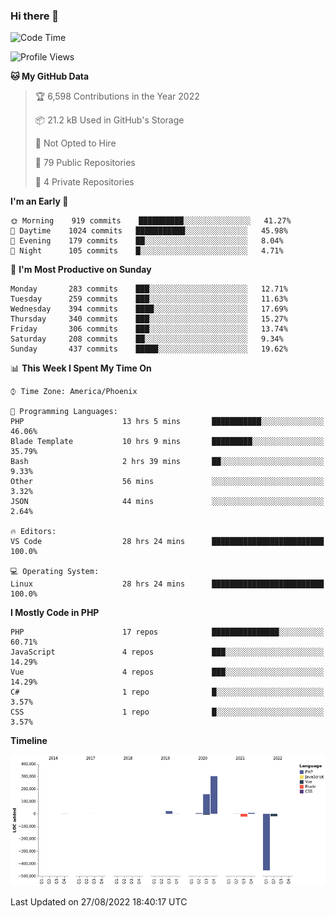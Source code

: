 ### Hi there 👋

<!--START_SECTION:waka-->
![Code Time](http://img.shields.io/badge/Code%20Time-7%2C362%20hrs%2018%20mins-blue)

![Profile Views](http://img.shields.io/badge/Profile%20Views-0-blue)

**🐱 My GitHub Data** 

> 🏆 6,598 Contributions in the Year 2022
 > 
> 📦 21.2 kB Used in GitHub's Storage 
 > 
> 🚫 Not Opted to Hire
 > 
> 📜 79 Public Repositories 
 > 
> 🔑 4 Private Repositories  
 > 
**I'm an Early 🐤** 

```text
🌞 Morning    919 commits    ██████████░░░░░░░░░░░░░░░   41.27% 
🌆 Daytime    1024 commits   ███████████░░░░░░░░░░░░░░   45.98% 
🌃 Evening    179 commits    ██░░░░░░░░░░░░░░░░░░░░░░░   8.04% 
🌙 Night      105 commits    █░░░░░░░░░░░░░░░░░░░░░░░░   4.71%

```
📅 **I'm Most Productive on Sunday** 

```text
Monday       283 commits    ███░░░░░░░░░░░░░░░░░░░░░░   12.71% 
Tuesday      259 commits    ███░░░░░░░░░░░░░░░░░░░░░░   11.63% 
Wednesday    394 commits    ████░░░░░░░░░░░░░░░░░░░░░   17.69% 
Thursday     340 commits    ███░░░░░░░░░░░░░░░░░░░░░░   15.27% 
Friday       306 commits    ███░░░░░░░░░░░░░░░░░░░░░░   13.74% 
Saturday     208 commits    ██░░░░░░░░░░░░░░░░░░░░░░░   9.34% 
Sunday       437 commits    █████░░░░░░░░░░░░░░░░░░░░   19.62%

```


📊 **This Week I Spent My Time On** 

```text
⌚︎ Time Zone: America/Phoenix

💬 Programming Languages: 
PHP                      13 hrs 5 mins       ███████████░░░░░░░░░░░░░░   46.06% 
Blade Template           10 hrs 9 mins       █████████░░░░░░░░░░░░░░░░   35.79% 
Bash                     2 hrs 39 mins       ██░░░░░░░░░░░░░░░░░░░░░░░   9.33% 
Other                    56 mins             ░░░░░░░░░░░░░░░░░░░░░░░░░   3.32% 
JSON                     44 mins             ░░░░░░░░░░░░░░░░░░░░░░░░░   2.64%

🔥 Editors: 
VS Code                  28 hrs 24 mins      █████████████████████████   100.0%

💻 Operating System: 
Linux                    28 hrs 24 mins      █████████████████████████   100.0%

```

**I Mostly Code in PHP** 

```text
PHP                      17 repos            ███████████████░░░░░░░░░░   60.71% 
JavaScript               4 repos             ███░░░░░░░░░░░░░░░░░░░░░░   14.29% 
Vue                      4 repos             ███░░░░░░░░░░░░░░░░░░░░░░   14.29% 
C#                       1 repo              █░░░░░░░░░░░░░░░░░░░░░░░░   3.57% 
CSS                      1 repo              █░░░░░░░░░░░░░░░░░░░░░░░░   3.57%

```


**Timeline**

![Chart not found](https://raw.githubusercontent.com/mikebronner/mikebronner/master/charts/bar_graph.png) 


 Last Updated on 27/08/2022 18:40:17 UTC
<!--END_SECTION:waka-->

<!--
**mikebronner/mikebronner** is a ✨ _special_ ✨ repository because its `README.md` (this file) appears on your GitHub profile.

Here are some ideas to get you started:

- 🔭 I’m currently working on ...
- 🌱 I’m currently learning ...
- 👯 I’m looking to collaborate on ...
- 🤔 I’m looking for help with ...
- 💬 Ask me about ...
- 📫 How to reach me: ...
- 😄 Pronouns: ...
- ⚡ Fun fact: ...
-->
